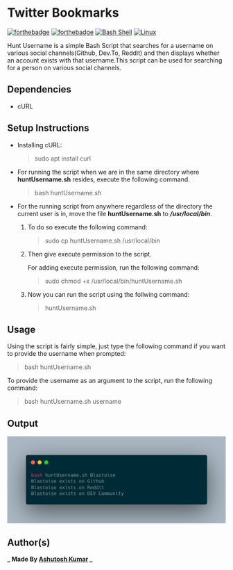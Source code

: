 # Twitter Bookmarks

[![forthebadge](https://forthebadge.com/images/badges/built-with-love.svg)](https://forthebadge.com)
[![forthebadge](https://forthebadge.com/images/badges/open-source.svg)](https://forthebadge.com)
[![Bash Shell](https://img.shields.io/static/v1?label=MADE%20WITH&message=BASH&color=red&style=for-the-badge&logo=gnu-bash)](https://shields.io/)
[![Linux](https://img.shields.io/static/v1?label=MADE%20FOR&message=LINUX&color=red&style=for-the-badge&logo=linux)](https://shields.io/)

Hunt Username is a simple Bash Script that searches for a username on various social channels(Github, Dev.To, Reddit) and then displays whether an account exists with that username.This script can be used for searching for a person on various social channels.

## Dependencies

- cURL

## Setup Instructions

- Installing cURL:

  > sudo apt install curl

- For running the script when we are in the same directory where **huntUsername.sh** resides, execute the following command.

  > bash huntUsername.sh

- For the running script from anywhere regardless of the directory the current user is in, move the file **huntUsername.sh** to **_/usr/local/bin_**.

  1. To do so execute the following command:

     > sudo cp huntUsername.sh /usr/local/bin

  2. Then give execute permission to the script.

     For adding execute permission, run the following command:

     > sudo chmod +x /usr/local/bin/huntUsername.sh

  3. Now you can run the script using the follwing command:

     > huntUsername.sh

## Usage

Using the script is fairly simple, just type the following command if you want to provide the username when prompted:

> bash huntUsername.sh

To provide the username as an argument to the script, run the following command:

> bash huntUsername.sh username

## Output

![sample-output](sample-output.png)

## Author(s)

**_ Made By [Ashutosh Kumar](https://github.com/Blastoise) _**

